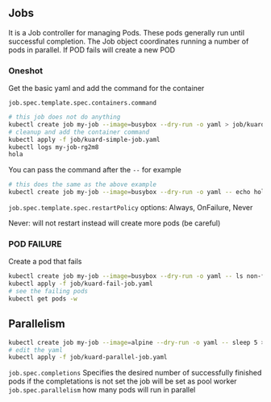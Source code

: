 ## Jobs

It is a Job controller for managing Pods. These pods generally run until successful completion. The Job object coordinates running a number of pods in parallel.
If POD fails will create a new POD

### Oneshot
Get the basic yaml and add the command for the container

`job.spec.template.spec.containers.command`

```bash
# this job does not do anything
kubectl create job my-job --image=busybox --dry-run -o yaml > job/kuard-simple-job.yaml
# cleanup and add the container command
kubectl apply -f job/kuard-simple-job.yaml
kubectl logs my-job-rg2m8
hola
```

You can pass the command after the `--` for example

```bash
# this does the same as the above example
kubectl create job my-job --image=busybox --dry-run -o yaml -- echo hola > job/kuard-simple-job.yaml
```

`job.spec.template.spec.restartPolicy` options: Always, OnFailure, Never

Never: will not restart instead will create more pods (be careful)

### POD FAILURE

Create a pod that fails

```bash
kubectl create job my-job --image=busybox --dry-run -o yaml -- ls non-file > job/kuard-fail-job.yaml
kubectl apply -f job/kuard-fail-job.yaml
# see the failing pods
kubectl get pods -w
```

## Parallelism

```bash
kubectl create job my-job --image=alpine --dry-run -o yaml -- sleep 5 > job/kuard-parallel-job.yaml
# edit the yaml
kubectl apply -f job/kuard-parallel-job.yaml
```

`job.spec.completions` Specifies the desired number of successfully finished pods
if the completations is not set the job will be set as pool worker
`job.spec.parallelism` how many pods will run in parallel